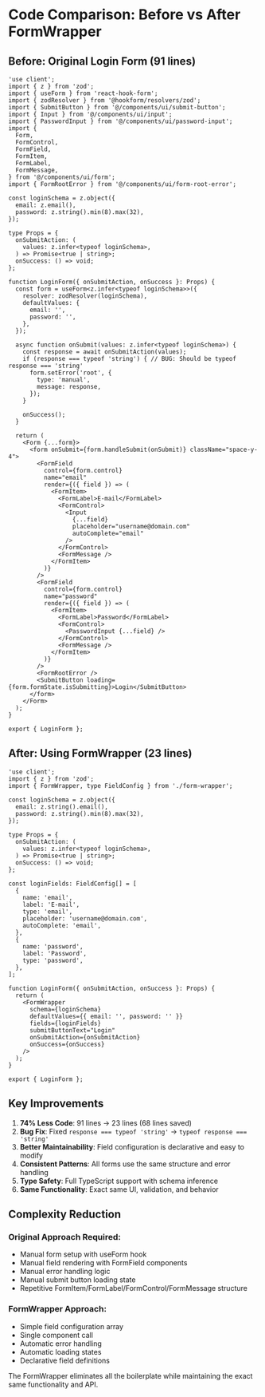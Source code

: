 # Code Comparison: Before vs After FormWrapper

## Before: Original Login Form (91 lines)

```tsx
'use client';
import { z } from 'zod';
import { useForm } from 'react-hook-form';
import { zodResolver } from '@hookform/resolvers/zod';
import { SubmitButton } from '@/components/ui/submit-button';
import { Input } from '@/components/ui/input';
import { PasswordInput } from '@/components/ui/password-input';
import {
  Form,
  FormControl,
  FormField,
  FormItem,
  FormLabel,
  FormMessage,
} from '@/components/ui/form';
import { FormRootError } from '@/components/ui/form-root-error';

const loginSchema = z.object({
  email: z.email(),
  password: z.string().min(8).max(32),
});

type Props = {
  onSubmitAction: (
    values: z.infer<typeof loginSchema>,
  ) => Promise<true | string>;
  onSuccess: () => void;
};

function LoginForm({ onSubmitAction, onSuccess }: Props) {
  const form = useForm<z.infer<typeof loginSchema>>({
    resolver: zodResolver(loginSchema),
    defaultValues: {
      email: '',
      password: '',
    },
  });

  async function onSubmit(values: z.infer<typeof loginSchema>) {
    const response = await onSubmitAction(values);
    if (response === typeof 'string') { // BUG: Should be typeof response === 'string'
      form.setError('root', {
        type: 'manual',
        message: response,
      });
    }

    onSuccess();
  }

  return (
    <Form {...form}>
      <form onSubmit={form.handleSubmit(onSubmit)} className="space-y-4">
        <FormField
          control={form.control}
          name="email"
          render={({ field }) => (
            <FormItem>
              <FormLabel>E-mail</FormLabel>
              <FormControl>
                <Input
                  {...field}
                  placeholder="username@domain.com"
                  autoComplete="email"
                />
              </FormControl>
              <FormMessage />
            </FormItem>
          )}
        />
        <FormField
          control={form.control}
          name="password"
          render={({ field }) => (
            <FormItem>
              <FormLabel>Password</FormLabel>
              <FormControl>
                <PasswordInput {...field} />
              </FormControl>
              <FormMessage />
            </FormItem>
          )}
        />
        <FormRootError />
        <SubmitButton loading={form.formState.isSubmitting}>Login</SubmitButton>
      </form>
    </Form>
  );
}

export { LoginForm };
```

## After: Using FormWrapper (23 lines)

```tsx
'use client';
import { z } from 'zod';
import { FormWrapper, type FieldConfig } from './form-wrapper';

const loginSchema = z.object({
  email: z.string().email(),
  password: z.string().min(8).max(32),
});

type Props = {
  onSubmitAction: (
    values: z.infer<typeof loginSchema>,
  ) => Promise<true | string>;
  onSuccess: () => void;
};

const loginFields: FieldConfig[] = [
  {
    name: 'email',
    label: 'E-mail',
    type: 'email',
    placeholder: 'username@domain.com',
    autoComplete: 'email',
  },
  {
    name: 'password',
    label: 'Password',
    type: 'password',
  },
];

function LoginForm({ onSubmitAction, onSuccess }: Props) {
  return (
    <FormWrapper
      schema={loginSchema}
      defaultValues={{ email: '', password: '' }}
      fields={loginFields}
      submitButtonText="Login"
      onSubmitAction={onSubmitAction}
      onSuccess={onSuccess}
    />
  );
}

export { LoginForm };
```

## Key Improvements

1. **74% Less Code**: 91 lines → 23 lines (68 lines saved)
2. **Bug Fix**: Fixed `response === typeof 'string'` → `typeof response === 'string'`
3. **Better Maintainability**: Field configuration is declarative and easy to modify
4. **Consistent Patterns**: All forms use the same structure and error handling
5. **Type Safety**: Full TypeScript support with schema inference
6. **Same Functionality**: Exact same UI, validation, and behavior

## Complexity Reduction

### Original Approach Required:
- Manual form setup with useForm hook
- Manual field rendering with FormField components
- Manual error handling logic
- Manual submit button loading state
- Repetitive FormItem/FormLabel/FormControl/FormMessage structure

### FormWrapper Approach:
- Simple field configuration array
- Single component call
- Automatic error handling
- Automatic loading states
- Declarative field definitions

The FormWrapper eliminates all the boilerplate while maintaining the exact same functionality and API.